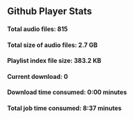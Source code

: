 ## Github Player Stats

#### **Total audio files**: 815

#### **Total size of audio files**: 2.7 GB

#### **Playlist index file size**: 383.2 KB

#### **Current download**: 0

#### **Download time consumed**: 0:00 minutes

#### **Total job time consumed**: 8:37 minutes